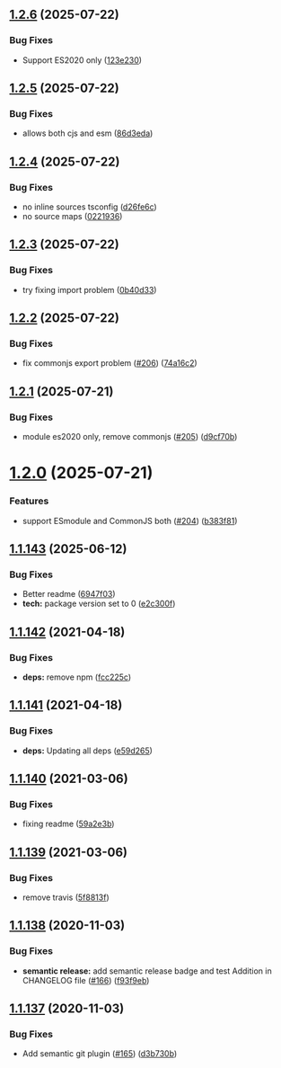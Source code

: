 ## [1.2.6](https://github.com/ayonious/nested-rules-engine/compare/v1.2.5...v1.2.6) (2025-07-22)


### Bug Fixes

* Support ES2020 only ([123e230](https://github.com/ayonious/nested-rules-engine/commit/123e230e7ba9ad93831ce902003dd4e68be3e662))

## [1.2.5](https://github.com/ayonious/nested-rules-engine/compare/v1.2.4...v1.2.5) (2025-07-22)


### Bug Fixes

* allows both cjs and esm ([86d3eda](https://github.com/ayonious/nested-rules-engine/commit/86d3edafb2a67d4aa0c5f030ac796d8dac2bf62c))

## [1.2.4](https://github.com/ayonious/nested-rules-engine/compare/v1.2.3...v1.2.4) (2025-07-22)


### Bug Fixes

* no inline sources tsconfig ([d26fe6c](https://github.com/ayonious/nested-rules-engine/commit/d26fe6c2a95263384abaaa31c3be3325e5750d89))
* no source maps ([0221936](https://github.com/ayonious/nested-rules-engine/commit/02219365fc18238226ffc1d7105364b1d4d289b0))

## [1.2.3](https://github.com/ayonious/nested-rules-engine/compare/v1.2.2...v1.2.3) (2025-07-22)


### Bug Fixes

* try fixing import problem ([0b40d33](https://github.com/ayonious/nested-rules-engine/commit/0b40d33c876f26a1994f624a3158a061ad300ca5))

## [1.2.2](https://github.com/ayonious/nested-rules-engine/compare/v1.2.1...v1.2.2) (2025-07-22)


### Bug Fixes

* fix commonjs export problem ([#206](https://github.com/ayonious/nested-rules-engine/issues/206)) ([74a16c2](https://github.com/ayonious/nested-rules-engine/commit/74a16c27c257ca12bcf10fef859a5dac2739cf14))

## [1.2.1](https://github.com/ayonious/nested-rules-engine/compare/v1.2.0...v1.2.1) (2025-07-21)


### Bug Fixes

* module es2020 only, remove commonjs ([#205](https://github.com/ayonious/nested-rules-engine/issues/205)) ([d9cf70b](https://github.com/ayonious/nested-rules-engine/commit/d9cf70bfc786dd1cbf55698ffe2ac9d9c7c79f1f))

# [1.2.0](https://github.com/ayonious/nested-rules-engine/compare/v1.1.143...v1.2.0) (2025-07-21)


### Features

* support ESmodule and CommonJS both ([#204](https://github.com/ayonious/nested-rules-engine/issues/204)) ([b383f81](https://github.com/ayonious/nested-rules-engine/commit/b383f81ec05592f28f33eb9dc8dd3dc75095798c))

## [1.1.143](https://github.com/ayonious/nested-rules-engine/compare/v1.1.142...v1.1.143) (2025-06-12)


### Bug Fixes

* Better readme ([6947f03](https://github.com/ayonious/nested-rules-engine/commit/6947f0348afd8aa8c584e9c810af4ede3806be80))
* **tech:** package version set to 0 ([e2c300f](https://github.com/ayonious/nested-rules-engine/commit/e2c300f3d83d093f74da1c031f789baedb4146a4))

## [1.1.142](https://github.com/ayonious/nested-rules-engine/compare/v1.1.141...v1.1.142) (2021-04-18)


### Bug Fixes

* **deps:** remove npm ([fcc225c](https://github.com/ayonious/nested-rules-engine/commit/fcc225c284310a1ebafb22cea93be76aa6157469))

## [1.1.141](https://github.com/ayonious/nested-rules-engine/compare/v1.1.140...v1.1.141) (2021-04-18)


### Bug Fixes

* **deps:** Updating all deps ([e59d265](https://github.com/ayonious/nested-rules-engine/commit/e59d26566c5329ff331aee3aeabe115f13d3ca7f))

## [1.1.140](https://github.com/ayonious/nested-rules-engine/compare/v1.1.139...v1.1.140) (2021-03-06)


### Bug Fixes

* fixing readme ([59a2e3b](https://github.com/ayonious/nested-rules-engine/commit/59a2e3bd972730bec881fb3d2c447388ba7ab532))

## [1.1.139](https://github.com/ayonious/nested-rules-engine/compare/v1.1.138...v1.1.139) (2021-03-06)


### Bug Fixes

* remove travis ([5f8813f](https://github.com/ayonious/nested-rules-engine/commit/5f8813ff41c5e4d2e00d26e340fe98546020e6b3))

## [1.1.138](https://github.com/ayonious/nested-rules-engine/compare/v1.1.137...v1.1.138) (2020-11-03)


### Bug Fixes

* **semantic release:** add semantic release badge and test Addition in CHANGELOG file ([#166](https://github.com/ayonious/nested-rules-engine/issues/166)) ([f93f9eb](https://github.com/ayonious/nested-rules-engine/commit/f93f9eb7156e8135808e1078ae84ef13cf5c90e6))

## [1.1.137](https://github.com/ayonious/nested-rules-engine/compare/v1.1.136...v1.1.137) (2020-11-03)


### Bug Fixes

* Add semantic git plugin ([#165](https://github.com/ayonious/nested-rules-engine/issues/165)) ([d3b730b](https://github.com/ayonious/nested-rules-engine/commit/d3b730bcc06bf882d10fbf210c721dbcac787be5))
